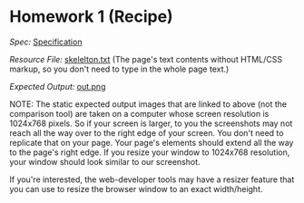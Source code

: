 # Homework 1 (Recipe)

_Spec:_ [Specification](../blob/master/starterFiles/hw1_recipe.pdf)

_Resource File:_ [skelelton.txt](../blob/master/starterFiles/skeleton.txt) (The page's text contents without HTML/CSS markup, so you don't need to type in the whole page text.)

_Expected Output:_ [out.png](../master/starterFiles/out.png)


NOTE: The static expected output images that are linked to above (not the comparison tool) are taken on a computer whose screen resolution is 1024x768 pixels. So if your screen is larger, to you the screenshots may not reach all the way over to the right edge of your screen. You don't need to replicate that on your page. Your page's elements should extend all the way to the page's right edge. If you resize your window to 1024x768 resolution, your window should look similar to our screenshot.

If you're interested, the web-developer tools may have a resizer feature that you can use to resize the browser window to an exact width/height.
